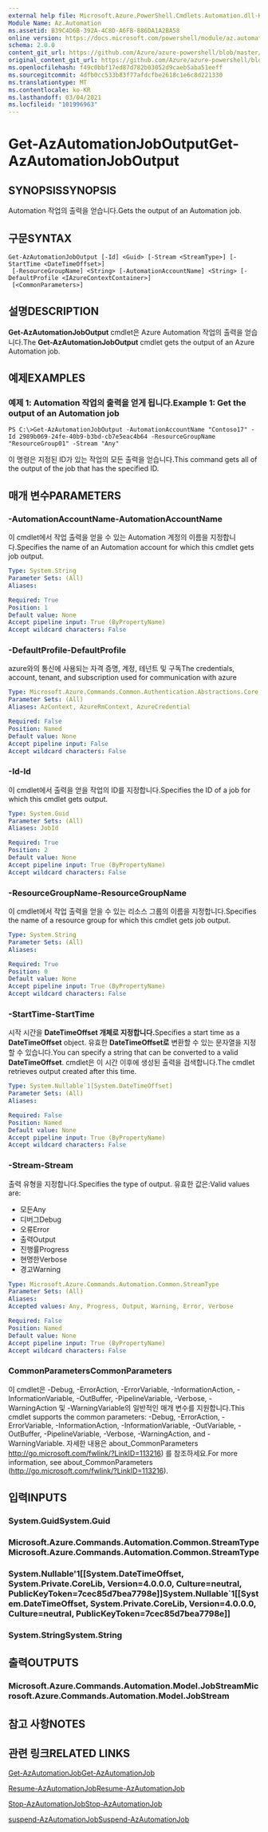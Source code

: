 ```yaml
---
external help file: Microsoft.Azure.PowerShell.Cmdlets.Automation.dll-Help.xml
Module Name: Az.Automation
ms.assetid: B39C4D6B-392A-4C8D-A6FB-886DA1A2BA58
online version: https://docs.microsoft.com/powershell/module/az.automation/get-azautomationjoboutput
schema: 2.0.0
content_git_url: https://github.com/Azure/azure-powershell/blob/master/src/Automation/Automation/help/Get-AzAutomationJobOutput.md
original_content_git_url: https://github.com/Azure/azure-powershell/blob/master/src/Automation/Automation/help/Get-AzAutomationJobOutput.md
ms.openlocfilehash: f49c0bbf17ed87d782b03052d9caeb5aba51eeff
ms.sourcegitcommit: 4dfb0cc533b83f77afdcfbe2618c1e6c8d221330
ms.translationtype: MT
ms.contentlocale: ko-KR
ms.lasthandoff: 03/04/2021
ms.locfileid: "101996963"
---
```

# <span data-ttu-id="bc348-101">Get-AzAutomationJobOutput</span><span class="sxs-lookup"><span data-stu-id="bc348-101">Get-AzAutomationJobOutput</span></span>

## <span data-ttu-id="bc348-102">SYNOPSIS</span><span class="sxs-lookup"><span data-stu-id="bc348-102">SYNOPSIS</span></span>
<span data-ttu-id="bc348-103">Automation 작업의 출력을 얻습니다.</span><span class="sxs-lookup"><span data-stu-id="bc348-103">Gets the output of an Automation job.</span></span>

## <span data-ttu-id="bc348-104">구문</span><span class="sxs-lookup"><span data-stu-id="bc348-104">SYNTAX</span></span>

```
Get-AzAutomationJobOutput [-Id] <Guid> [-Stream <StreamType>] [-StartTime <DateTimeOffset>]
 [-ResourceGroupName] <String> [-AutomationAccountName] <String> [-DefaultProfile <IAzureContextContainer>]
 [<CommonParameters>]
```

## <span data-ttu-id="bc348-105">설명</span><span class="sxs-lookup"><span data-stu-id="bc348-105">DESCRIPTION</span></span>
<span data-ttu-id="bc348-106">**Get-AzAutomationJobOutput** cmdlet은 Azure Automation 작업의 출력을 얻습니다.</span><span class="sxs-lookup"><span data-stu-id="bc348-106">The **Get-AzAutomationJobOutput** cmdlet gets the output of an Azure Automation job.</span></span>

## <span data-ttu-id="bc348-107">예제</span><span class="sxs-lookup"><span data-stu-id="bc348-107">EXAMPLES</span></span>

### <span data-ttu-id="bc348-108">예제 1: Automation 작업의 출력을 얻게 됩니다.</span><span class="sxs-lookup"><span data-stu-id="bc348-108">Example 1: Get the output of an Automation job</span></span>
```
PS C:\>Get-AzAutomationJobOutput -AutomationAccountName "Contoso17" -Id 2989b069-24fe-40b9-b3bd-cb7e5eac4b64 -ResourceGroupName "ResourceGroup01" -Stream "Any"
```

<span data-ttu-id="bc348-109">이 명령은 지정된 ID가 있는 작업의 모든 출력을 얻습니다.</span><span class="sxs-lookup"><span data-stu-id="bc348-109">This command gets all of the output of the job that has the specified ID.</span></span>

## <span data-ttu-id="bc348-110">매개 변수</span><span class="sxs-lookup"><span data-stu-id="bc348-110">PARAMETERS</span></span>

### <span data-ttu-id="bc348-111">-AutomationAccountName</span><span class="sxs-lookup"><span data-stu-id="bc348-111">-AutomationAccountName</span></span>
<span data-ttu-id="bc348-112">이 cmdlet에서 작업 출력을 얻을 수 있는 Automation 계정의 이름을 지정합니다.</span><span class="sxs-lookup"><span data-stu-id="bc348-112">Specifies the name of an Automation account for which this cmdlet gets job output.</span></span>

```yaml
Type: System.String
Parameter Sets: (All)
Aliases:

Required: True
Position: 1
Default value: None
Accept pipeline input: True (ByPropertyName)
Accept wildcard characters: False
```

### <span data-ttu-id="bc348-113">-DefaultProfile</span><span class="sxs-lookup"><span data-stu-id="bc348-113">-DefaultProfile</span></span>
<span data-ttu-id="bc348-114">azure와의 통신에 사용되는 자격 증명, 계정, 테넌트 및 구독</span><span class="sxs-lookup"><span data-stu-id="bc348-114">The credentials, account, tenant, and subscription used for communication with azure</span></span>

```yaml
Type: Microsoft.Azure.Commands.Common.Authentication.Abstractions.Core.IAzureContextContainer
Parameter Sets: (All)
Aliases: AzContext, AzureRmContext, AzureCredential

Required: False
Position: Named
Default value: None
Accept pipeline input: False
Accept wildcard characters: False
```

### <span data-ttu-id="bc348-115">-Id</span><span class="sxs-lookup"><span data-stu-id="bc348-115">-Id</span></span>
<span data-ttu-id="bc348-116">이 cmdlet에서 출력을 얻을 작업의 ID를 지정합니다.</span><span class="sxs-lookup"><span data-stu-id="bc348-116">Specifies the ID of a job for which this cmdlet gets output.</span></span>

```yaml
Type: System.Guid
Parameter Sets: (All)
Aliases: JobId

Required: True
Position: 2
Default value: None
Accept pipeline input: True (ByPropertyName)
Accept wildcard characters: False
```

### <span data-ttu-id="bc348-117">-ResourceGroupName</span><span class="sxs-lookup"><span data-stu-id="bc348-117">-ResourceGroupName</span></span>
<span data-ttu-id="bc348-118">이 cmdlet에서 작업 출력을 얻을 수 있는 리소스 그룹의 이름을 지정합니다.</span><span class="sxs-lookup"><span data-stu-id="bc348-118">Specifies the name of a resource group for which this cmdlet gets job output.</span></span>

```yaml
Type: System.String
Parameter Sets: (All)
Aliases:

Required: True
Position: 0
Default value: None
Accept pipeline input: True (ByPropertyName)
Accept wildcard characters: False
```

### <span data-ttu-id="bc348-119">-StartTime</span><span class="sxs-lookup"><span data-stu-id="bc348-119">-StartTime</span></span>
<span data-ttu-id="bc348-120">시작 시간을 **DateTimeOffset 개체로 지정합니다.**</span><span class="sxs-lookup"><span data-stu-id="bc348-120">Specifies a start time as a **DateTimeOffset** object.</span></span>
<span data-ttu-id="bc348-121">유효한 **DateTimeOffset로** 변환할 수 있는 문자열을 지정할 수 있습니다.</span><span class="sxs-lookup"><span data-stu-id="bc348-121">You can specify a string that can be converted to a valid **DateTimeOffset**.</span></span>
<span data-ttu-id="bc348-122">cmdlet은 이 시간 이후에 생성된 출력을 검색합니다.</span><span class="sxs-lookup"><span data-stu-id="bc348-122">The cmdlet retrieves output created after this time.</span></span>

```yaml
Type: System.Nullable`1[System.DateTimeOffset]
Parameter Sets: (All)
Aliases:

Required: False
Position: Named
Default value: None
Accept pipeline input: True (ByPropertyName)
Accept wildcard characters: False
```

### <span data-ttu-id="bc348-123">-Stream</span><span class="sxs-lookup"><span data-stu-id="bc348-123">-Stream</span></span>
<span data-ttu-id="bc348-124">출력 유형을 지정합니다.</span><span class="sxs-lookup"><span data-stu-id="bc348-124">Specifies the type of output.</span></span>
<span data-ttu-id="bc348-125">유효한 값은:</span><span class="sxs-lookup"><span data-stu-id="bc348-125">Valid values are:</span></span> 
- <span data-ttu-id="bc348-126">모든</span><span class="sxs-lookup"><span data-stu-id="bc348-126">Any</span></span>
- <span data-ttu-id="bc348-127">디버그</span><span class="sxs-lookup"><span data-stu-id="bc348-127">Debug</span></span>
- <span data-ttu-id="bc348-128">오류</span><span class="sxs-lookup"><span data-stu-id="bc348-128">Error</span></span>
- <span data-ttu-id="bc348-129">출력</span><span class="sxs-lookup"><span data-stu-id="bc348-129">Output</span></span>
- <span data-ttu-id="bc348-130">진행률</span><span class="sxs-lookup"><span data-stu-id="bc348-130">Progress</span></span>
- <span data-ttu-id="bc348-131">현명한</span><span class="sxs-lookup"><span data-stu-id="bc348-131">Verbose</span></span>
- <span data-ttu-id="bc348-132">경고</span><span class="sxs-lookup"><span data-stu-id="bc348-132">Warning</span></span>

```yaml
Type: Microsoft.Azure.Commands.Automation.Common.StreamType
Parameter Sets: (All)
Aliases:
Accepted values: Any, Progress, Output, Warning, Error, Verbose

Required: False
Position: Named
Default value: None
Accept pipeline input: True (ByPropertyName)
Accept wildcard characters: False
```

### <span data-ttu-id="bc348-133">CommonParameters</span><span class="sxs-lookup"><span data-stu-id="bc348-133">CommonParameters</span></span>
<span data-ttu-id="bc348-134">이 cmdlet은 -Debug, -ErrorAction, -ErrorVariable, -InformationAction, -InformationVariable, -OutBuffer, -PipelineVariable, -Verbose, -WarningAction 및 -WarningVariable의 일반적인 매개 변수를 지원합니다.</span><span class="sxs-lookup"><span data-stu-id="bc348-134">This cmdlet supports the common parameters: -Debug, -ErrorAction, -ErrorVariable, -InformationAction, -InformationVariable, -OutVariable, -OutBuffer, -PipelineVariable, -Verbose, -WarningAction, and -WarningVariable.</span></span> <span data-ttu-id="bc348-135">자세한 내용은 about_CommonParameters http://go.microsoft.com/fwlink/?LinkID=113216) 를 참조하세요.</span><span class="sxs-lookup"><span data-stu-id="bc348-135">For more information, see about_CommonParameters (http://go.microsoft.com/fwlink/?LinkID=113216).</span></span>

## <span data-ttu-id="bc348-136">입력</span><span class="sxs-lookup"><span data-stu-id="bc348-136">INPUTS</span></span>

### <span data-ttu-id="bc348-137">System.Guid</span><span class="sxs-lookup"><span data-stu-id="bc348-137">System.Guid</span></span>

### <span data-ttu-id="bc348-138">Microsoft.Azure.Commands.Automation.Common.StreamType</span><span class="sxs-lookup"><span data-stu-id="bc348-138">Microsoft.Azure.Commands.Automation.Common.StreamType</span></span>

### <span data-ttu-id="bc348-139">System.Nullable'1[[System.DateTimeOffset, System.Private.CoreLib, Version=4.0.0.0, Culture=neutral, PublicKeyToken=7cec85d7bea7798e]]</span><span class="sxs-lookup"><span data-stu-id="bc348-139">System.Nullable\`1[[System.DateTimeOffset, System.Private.CoreLib, Version=4.0.0.0, Culture=neutral, PublicKeyToken=7cec85d7bea7798e]]</span></span>

### <span data-ttu-id="bc348-140">System.String</span><span class="sxs-lookup"><span data-stu-id="bc348-140">System.String</span></span>

## <span data-ttu-id="bc348-141">출력</span><span class="sxs-lookup"><span data-stu-id="bc348-141">OUTPUTS</span></span>

### <span data-ttu-id="bc348-142">Microsoft.Azure.Commands.Automation.Model.JobStream</span><span class="sxs-lookup"><span data-stu-id="bc348-142">Microsoft.Azure.Commands.Automation.Model.JobStream</span></span>

## <span data-ttu-id="bc348-143">참고 사항</span><span class="sxs-lookup"><span data-stu-id="bc348-143">NOTES</span></span>

## <span data-ttu-id="bc348-144">관련 링크</span><span class="sxs-lookup"><span data-stu-id="bc348-144">RELATED LINKS</span></span>

[<span data-ttu-id="bc348-145">Get-AzAutomationJob</span><span class="sxs-lookup"><span data-stu-id="bc348-145">Get-AzAutomationJob</span></span>](./Get-AzAutomationJob.md)

[<span data-ttu-id="bc348-146">Resume-AzAutomationJob</span><span class="sxs-lookup"><span data-stu-id="bc348-146">Resume-AzAutomationJob</span></span>](./Resume-AzAutomationJob.md)

[<span data-ttu-id="bc348-147">Stop-AzAutomationJob</span><span class="sxs-lookup"><span data-stu-id="bc348-147">Stop-AzAutomationJob</span></span>](./Stop-AzAutomationJob.md)

[<span data-ttu-id="bc348-148">suspend-AzAutomationJob</span><span class="sxs-lookup"><span data-stu-id="bc348-148">Suspend-AzAutomationJob</span></span>](./Suspend-AzAutomationJob.md)


